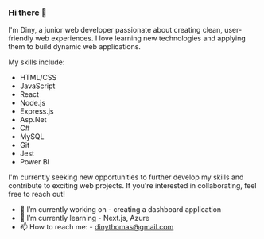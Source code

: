 ### Hi there 👋

I'm Diny, a junior web developer passionate about creating clean, user-friendly web experiences. I love learning new technologies and applying them to build dynamic web applications.

My skills include:

* HTML/CSS
* JavaScript
* React
* Node.js
* Express.js
* Asp.Net
* C#
* MySQL
* Git
* Jest
* Power BI

I'm currently seeking new opportunities to further develop my skills and contribute to exciting web projects. If you're interested in collaborating, feel free to reach out!

- 🔭 I’m currently working on - creating a dashboard application
- 🌱 I’m currently learning - Next.js, Azure
- 📫 How to reach me: - dinythomas@gmail.com
 <!---
- 👯 I’m looking to collaborate on ...
- 🤔 I’m looking for help with ...
- 💬 Ask me about ...
- 😄 Pronouns: ...
- ⚡ Fun fact: ...
-->
